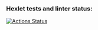### Hexlet tests and linter status:
[![Actions Status](https://github.com/nodirbek9/java-project-61/actions/workflows/hexlet-check.yml/badge.svg)](https://github.com/nodirbek9/java-project-61/actions)
